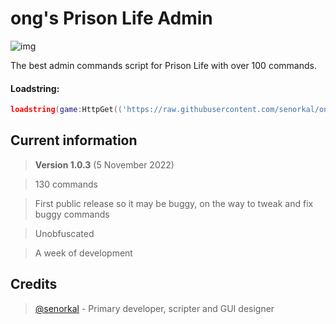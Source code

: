 # ong's Prison Life Admin
![img](https://user-images.githubusercontent.com/44597465/200115197-d9061ae2-7193-48bc-9684-b7f78533c45b.png)


The best admin commands script for Prison Life with over 100 commands.

#### Loadstring: 
```lua 
loadstring(game:HttpGet(('https://raw.githubusercontent.com/senorkal/ongsPrisonLifeAdmin/main/source'),true))() 
```

## Current information
> **Version 1.0.3** (5 November 2022)

> 130 commands

> First public release so it may be buggy, on the way to tweak and fix buggy commands

> Unobfuscated

> A week of development


## Credits
> [@senorkal](https://github.com/senorkal) - Primary developer, scripter and GUI designer
